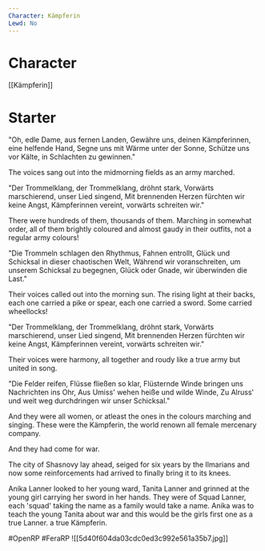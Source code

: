 ```yaml
---
Character: Kämpferin
Lewd: No
---
```

# Character
[[Kämpferin]]

# Starter
"Oh, edle Dame, aus fernen Landen, Gewähre uns, deinen Kämpferinnen, eine helfende Hand, Segne uns mit Wärme unter der Sonne, Schütze uns vor Kälte, in Schlachten zu gewinnen."

The voices sang out into the midmorning fields as an army marched.

"Der Trommelklang, der Trommelklang, dröhnt stark, Vorwärts marschierend, unser Lied singend, Mit brennenden Herzen fürchten wir keine Angst, Kämpferinnen vereint, vorwärts schreiten wir."

There were hundreds of them, thousands of them. Marching in somewhat order, all of them brightly coloured and almost gaudy in their outfits, not a regular army colours!

"Die Trommeln schlagen den Rhythmus, Fahnen entrollt, Glück und Schicksal in dieser chaotischen Welt, Während wir voranschreiten, um unserem Schicksal zu begegnen, Glück oder Gnade, wir überwinden die Last."

Their voices called out into the morning sun. The rising light at their backs, each one carried a pike or spear, each one carried a sword. Some carried wheellocks!

"Der Trommelklang, der Trommelklang, dröhnt stark, Vorwärts marschierend, unser Lied singend, Mit brennenden Herzen fürchten wir keine Angst, Kämpferinnen vereint, vorwärts schreiten wir."

Their voices were harmony, all together and roudy like a true army but united in song.

"Die Felder reifen, Flüsse fließen so klar, Flüsternde Winde bringen uns Nachrichten ins Ohr, Aus Umiss' wehen heiße und wilde Winde, Zu Alruss' und weit weg durchdringen wir unser Schicksal."

And they were all women, or atleast the ones in the colours marching and singing. These were the Kämpferin, the world renown all female mercenary company.

And they had come for war.

The city of Shasnovy lay ahead, seiged for six years by the Ilmarians and now some reinforcements had arrived to finally bring it to its knees.

Anika Lanner looked to her young ward, Tanita Lanner and grinned at the young girl carrying her sword in her hands. They were of Squad Lanner, each 'squad' taking the name as a family would take a name. Anika was to teach the young Tanita about war and this would be the girls first one as a true Lanner. a true Kämpferin.

#OpenRP #FeraRP
![[5d40f604da03cdc0ed3c992e561a35b7.jpg]]